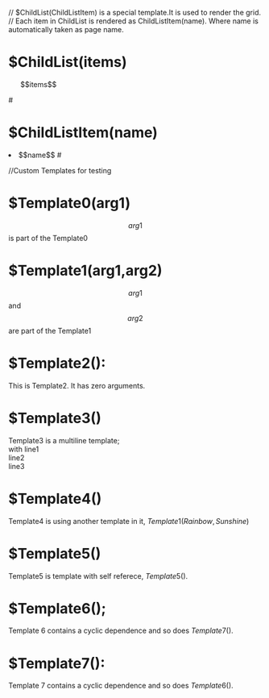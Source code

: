 // $ChildList(ChildListItem) is a special template.It is used to render the grid.
// Each item in ChildList is rendered as ChildListItem(name). Where name is automatically taken as page name.
# $ChildList(items)
<ul>$$items$$</ul>
#

# $ChildListItem(name)
<li>$$name$$
#


//Custom Templates for testing

# $Template0(arg1)
$$arg1$$ is part of the Template0 <br>
#

# $Template1(arg1,arg2)
$$arg1$$ and $$arg2$$ are part of the Template1<br>
#

# $Template2():
This is Template2. It has zero arguments.<br>
#

# $Template3()
Template3 is a multiline template;<br>
with line1<br>
line2<br>
line3<br>
#

# $Template4()
Template4 is using another template in it, $Template1(Rainbow,Sunshine)$<br>
#

# $Template5()
Template5 is template with self referece, $Template5()$.<br>
#

# $Template6();
Template 6 contains a cyclic dependence and so does $Template7()$.<br>
#

# $Template7():
Template 7 contains a cyclic dependence and so does $Template6()$.<br>
#